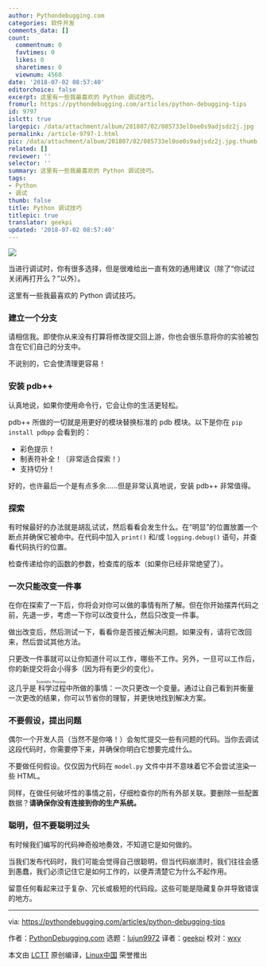 ```yaml
---
author: Pythondebugging.com
categories: 软件开发
comments_data: []
count:
  commentnum: 0
  favtimes: 0
  likes: 0
  sharetimes: 0
  viewnum: 4560
date: '2018-07-02 08:57:40'
editorchoice: false
excerpt: 这里有一些我最喜欢的 Python 调试技巧。
fromurl: https://pythondebugging.com/articles/python-debugging-tips
id: 9797
islctt: true
largepic: /data/attachment/album/201807/02/085733el0oe0s9adjsdz2j.jpg
permalink: /article-9797-1.html
pic: /data/attachment/album/201807/02/085733el0oe0s9adjsdz2j.jpg.thumb.jpg
related: []
reviewer: ''
selector: ''
summary: 这里有一些我最喜欢的 Python 调试技巧。
tags:
- Python
- 调试
thumb: false
title: Python 调试技巧
titlepic: true
translator: geekpi
updated: '2018-07-02 08:57:40'
---
```


![](/data/attachment/album/201807/02/085733el0oe0s9adjsdz2j.jpg)


当进行调试时，你有很多选择，但是很难给出一直有效的通用建议（除了“你试过关闭再打开么？”以外）。


这里有一些我最喜欢的 Python 调试技巧。


### 建立一个分支


请相信我。即使你从来没有打算将修改提交回上游，你也会很乐意将你的实验被包含在它们自己的分支中。


不说别的，它会使清理更容易！


### 安装 pdb++


认真地说，如果你使用命令行，它会让你的生活更轻松。


pdb++ 所做的一切就是用更好的模块替换标准的 pdb 模块。以下是你在 `pip install pdbpp` 会看到的：


* 彩色提示！
* 制表符补全！（非常适合探索！）
* 支持切分！


好的，也许最后一个是有点多余……但是非常认真地说，安装 pdb++ 非常值得。


### 探索


有时候最好的办法就是胡乱试试，然后看看会发生什么。在“明显”的位置放置一个断点并确保它被命中。在代码中加入 `print()` 和/或 `logging.debug()` 语句，并查看代码执行的位置。


检查传递给你的函数的参数，检查库的版本（如果你已经非常绝望了）。


### 一次只能改变一件事


在你在探索了一下后，你将会对你可以做的事情有所了解。但在你开始摆弄代码之前，先退一步，考虑一下你可以改变什么，然后只改变一件事。


做出改变后，然后测试一下，看看你是否接近解决问题。如果没有，请将它改回来，然后尝试其他方法。


只更改一件事就可以让你知道什可以工作，哪些不工作。另外，一旦可以工作后，你的新提交将会小得多（因为将有更少的变化）。


这几乎是<ruby> 科学过程 <rt>  Scientific Process </rt></ruby>中所做的事情：一次只更改一个变量。通过让自己看到并衡量一次更改的结果，你可以节省你的理智，并更快地找到解决方案。


### 不要假设，提出问题


偶尔一个开发人员（当然不是你咯！）会匆忙提交一些有问题的代码。当你去调试这段代码时，你需要停下来，并确保你明白它想要完成什么。


不要做任何假设。仅仅因为代码在 `model.py` 文件中并不意味着它不会尝试渲染一些 HTML。


同样，在做任何破坏性的事情之前，仔细检查你的所有外部关联。要删除一些配置数据？**请确保你没有连接到你的生产系统。**


### 聪明，但不要聪明过头


有时候我们编写的代码神奇般地奏效，不知道它是如何做的。


当我们发布代码时，我们可能会觉得自己很聪明，但当代码崩溃时，我们往往会感到愚蠢，我们必须记住它是如何工作的，以便弄清楚它为什么不起作用。


留意任何看起来过于复杂、冗长或极短的代码段。这些可能是隐藏复杂并导致错误的地方。




---


via: <https://pythondebugging.com/articles/python-debugging-tips>


作者：[PythonDebugging.com](https://pythondebugging.com) 选题：[lujun9972](https://github.com/lujun9972) 译者：[geekpi](https://github.com/geekpi) 校对：[wxy](https://github.com/wxy)


本文由 [LCTT](https://github.com/LCTT/TranslateProject) 原创编译，[Linux中国](https://linux.cn/) 荣誉推出